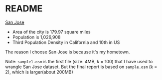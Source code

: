 # README

[San Jose](https://en.wikipedia.org/wiki/San_Jose,_California)

* Area of the city is 179.97 square miles
* Population is 1,026,908
* Third Population Density in California and 10th in US

The reason I choose San Jose is because it's my hometown. 

Note: `sample1.osm` is the first file (size: 4MB, k = 100) that I have used to wrangle San Jose dataset. But the final report is based on `sample.osm` (k = 2), which is larger(about 200MB)

